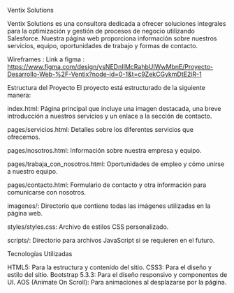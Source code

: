 Ventix Solutions

Ventix Solutions es una consultora dedicada a ofrecer soluciones integrales para la optimización y gestión de procesos de negocio utilizando Salesforce. Nuestra página web proporciona información sobre nuestros servicios, equipo, oportunidades de trabajo y formas de contacto.

Wireframes :
Link a figma : https://www.figma.com/design/ysNEDnIIMcRahbUIWwMbnE/Proyecto-Desarrollo-Web-%2F-Ventix?node-id=0-1&t=c9ZekCGykmDtE2iR-1

Estructura del Proyecto
El proyecto está estructurado de la siguiente manera:

index.html: Página principal que incluye una imagen destacada, una breve introducción a nuestros servicios y un enlace a la sección de contacto.

pages/servicios.html: Detalles sobre los diferentes servicios que ofrecemos.

pages/nosotros.html: Información sobre nuestra empresa y equipo.

pages/trabaja_con_nosotros.html: Oportunidades de empleo y cómo unirse a nuestro equipo.

pages/contacto.html: Formulario de contacto y otra información para comunicarse con nosotros.

imagenes/: Directorio que contiene todas las imágenes utilizadas en la página web.

styles/styles.css: Archivo de estilos CSS personalizado.

scripts/: Directorio para archivos JavaScript si se requieren en el futuro.

Tecnologías Utilizadas

HTML5: Para la estructura y contenido del sitio.
CSS3: Para el diseño y estilo del sitio.
Bootstrap 5.3.3: Para el diseño responsivo y componentes de UI.
AOS (Animate On Scroll): Para animaciones al desplazarse por la página.
